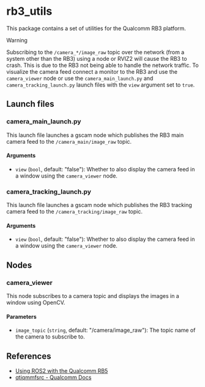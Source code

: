 # rb3_utils
This package contains a set of utilities for the Qualcomm RB3 platform.

> [!WARNING]
> Subscribing to the `/camera_*/image_raw` topic over the network (from a system other than the RB3) using a node or RVIZ2 will cause the RB3 to crash. This is due to the RB3 not being able to handle the network traffic. To visualize the camera feed connect a monitor to the RB3 and use the `camera_viewer` node or use the `camera_main_launch.py` and `camera_tracking_launch.py` launch files with the `view` argument set to `true`.

## Launch files
### camera_main_launch.py
This launch file launches a gscam node which publishes the RB3 main camera feed to the `/camera_main/image_raw` topic.
#### Arguments
- `view` (`bool`, default: "false"): Whether to also display the camera feed in a window using the `camera_viewer` node.

### camera_tracking_launch.py
This launch file launches a gscam node which publishes the RB3 tracking camera feed to the `/camera_tracking/image_raw` topic.
#### Arguments
- `view` (`bool`, default: "false"): Whether to also display the camera feed in a window using the `camera_viewer` node.

## Nodes
### camera_viewer
This node subscribes to a camera topic and displays the images in a window using OpenCV.
#### Parameters
- `image_topic` (`string`, default: "/camera/image_raw"): The topic name of the camera to subscribe to.

## References
- [Using ROS2 with the Qualcomm RB5](https://gist.github.com/stephendade/277f4d3d02bff565f393306c06ef570f)
- [qtiqmmfsrc - Qualcomm Docs](https://docs.qualcomm.com/bundle/publicresource/topics/80-70014-50/qtiqmmfsrc.html)

